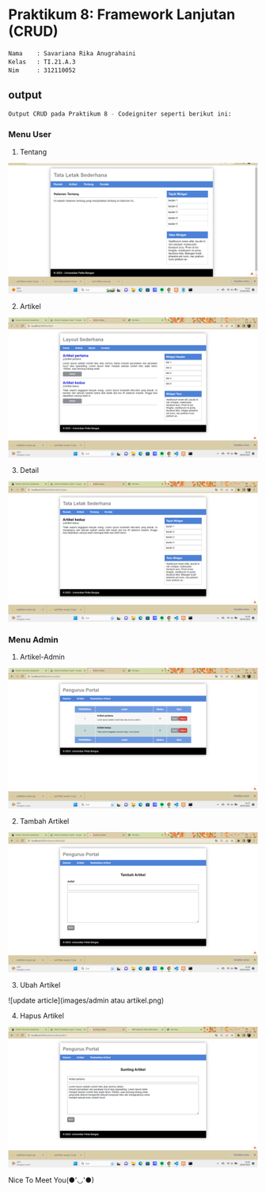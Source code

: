 # Praktikum 8: Framework Lanjutan (CRUD)

```bash
Nama    : Savariana Rika Anugrahaini
Kelas   : TI.21.A.3
Nim     : 312110052
```

## output

```bash
Output CRUD pada Praktikum 8 - Codeigniter seperti berikut ini:
```

### Menu User

1. Tentang

![about](images/about.png)

2. Artikel

![article](images/artikel.png)

3. Detail 

![detail](images/artikel2.png)

### Menu Admin

1. Artikel-Admin

![article admin](images/admin-artikel.png)

2. Tambah Artikel

![add article](images/admin-artikel-add.png)

3. Ubah Artikel

![update article](images/admin atau artikel.png)

4. Hapus Artikel

![Delete Article](images/edit-artikel.png)


Nice To Meet You(●'◡'●)